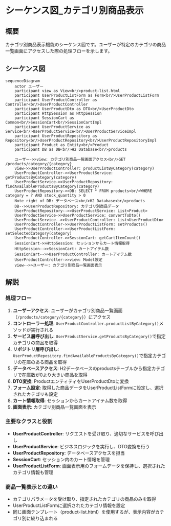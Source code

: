 # シーケンス図_カテゴリ別商品表示

## 概要
カテゴリ別商品表示機能のシーケンス図です。ユーザーが特定のカテゴリの商品一覧画面にアクセスした際の処理フローを示します。

## シーケンス図

```mermaid
sequenceDiagram
    actor ユーザー
    participant view as View<br/>product-list.html
    participant UserProductListForm as Form<br/>UserProductListForm
    participant UserProductController as Controller<br/>UserProductController
    participant UserProductDto as DTO<br/>UserProductDto
    participant HttpSession as HttpSession
    participant SessionCart as Common<br/>SessionCart<br/>SessionCartImpl
    participant UserProductService as Service<br/>UserProductService<br/>UserProductServiceImpl
    participant UserProductRepository as Repository<br/>UserProductRepository<br/>UserProductRepositoryImpl
    participant Product as Entity<br/>Product
    participant DB as DB<br/>H2 Database<br/>products

    ユーザー->>view: カテゴリ別商品一覧画面アクセス<br/>GET /products/category/{category}
    view->>UserProductController: productListByCategory(category)
    UserProductController->>UserProductService: getProductsByCategory(category)
    UserProductService->>UserProductRepository: findAvailableProductsByCategory(category)
    UserProductRepository->>DB: SELECT * FROM products<br/>WHERE category = ? AND stock_quantity > 0
    Note right of DB: データベース<br/>H2 Database<br/>products
    DB-->>UserProductRepository: カテゴリ別商品データ
    UserProductRepository-->>UserProductService: List<Product>
    UserProductService->>UserProductService: convertToDto()
    UserProductService-->>UserProductController: List<UserProductDto>
    UserProductController->>UserProductListForm: setProducts()
    UserProductController->>UserProductListForm: setSelectedCategory(category)
    UserProductController->>SessionCart: getCartItemCount()
    SessionCart->>HttpSession: セッションからカート情報取得
    HttpSession-->>SessionCart: カートアイテム数
    SessionCart-->>UserProductController: カートアイテム数
    UserProductController->>view: Model設定
    view-->>ユーザー: カテゴリ別商品一覧画面表示
```

## 解説

### 処理フロー
1. **ユーザーアクセス**: ユーザーがカテゴリ別商品一覧画面（`/products/category/{category}`）にアクセス
2. **コントローラー処理**: `UserProductController.productListByCategory()`メソッドが実行される
3. **サービス層呼び出し**: `UserProductService.getProductsByCategory()`で指定カテゴリの商品を取得
4. **リポジトリ層呼び出し**: `UserProductRepository.findAvailableProductsByCategory()`で指定カテゴリの在庫のある商品を取得
5. **データベースアクセス**: H2データベースのproductsテーブルから指定カテゴリで在庫数が0より大きい商品を取得
6. **DTO変換**: ProductエンティティをUserProductDtoに変換
7. **フォーム設定**: 取得した商品データをUserProductListFormに設定し、選択されたカテゴリも設定
8. **カート情報取得**: セッションからカートアイテム数を取得
9. **画面表示**: カテゴリ別商品一覧画面を表示

### 主要なクラスと役割
- **UserProductController**: リクエストを受け取り、適切なサービスを呼び出し
- **UserProductService**: ビジネスロジックを実行し、DTO変換を行う
- **UserProductRepository**: データベースアクセスを担当
- **SessionCart**: セッション内のカート情報を管理
- **UserProductListForm**: 画面表示用のフォームデータを保持し、選択されたカテゴリ情報も管理

### 商品一覧表示との違い
- カテゴリパラメータを受け取り、指定されたカテゴリの商品のみを取得
- UserProductListFormに選択されたカテゴリ情報を設定
- 同じ画面テンプレート（product-list.html）を使用するが、表示内容がカテゴリ別に絞り込まれる 